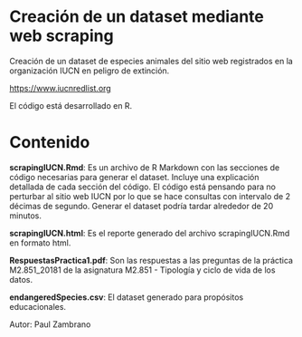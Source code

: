 # Creación de un dataset mediante web scraping

Creación de un dataset de especies animales del sitio web registrados en la organización IUCN en peligro de extinción. 

https://www.iucnredlist.org 

El código está desarrollado en R. 

# Contenido

**scrapingIUCN.Rmd**: Es un archivo de R Markdown con las secciones de código necesarias para generar el dataset. Incluye una explicación detallada de cada sección del código. El código está pensando para no perturbar al sitio web IUCN por lo que se hace consultas con intervalo de 2 décimas de segundo. Generar el dataset podría tardar alrededor de 20 minutos.  

**scrapingIUCN.html**: Es el reporte generado del archivo scrapingIUCN.Rmd en formato html. 

**RespuestasPractica1.pdf**: Son las respuestas a las preguntas de la práctica M2.851_20181 de la asignatura M2.851 - Tipología y ciclo de vida de los datos.

**endangeredSpecies.csv**: El dataset generado para propósitos educacionales.

Autor: Paul Zambrano
